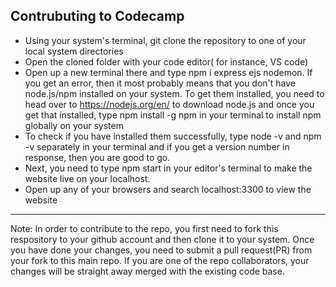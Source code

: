 ## Contrubuting to Codecamp

- Using your system's terminal, git clone the repository to one of your local system directories
- Open the cloned folder with your code editor( for instance, VS code)
- Open up a new terminal there and type npm i express ejs nodemon. If you get an error, then it most probably means that you don't have node.js/npm installed on your system. To get them installed, you need to head over to https://nodejs.org/en/ to download node.js and once you get that installed, type npm install -g npm in your terminal to install npm globally on your system
- To check if you have installed them successfully, type node -v and npm -v separately in your terminal and if you get a version number in response, then you are good to go.
- Next, you need to type npm start in your editor's terminal to make the website live on your localhost.
- Open up any of your browsers and search localhost:3300 to view the website
- --
Note: In order to contribute to the repo, you first need to fork this respository to your github account and then clone it to your system. Once you have done your changes, you need to submit a pull request(PR) from your fork to this main repo. If you are one of the repo collaborators, your changes will be straight away merged with the existing code base.
